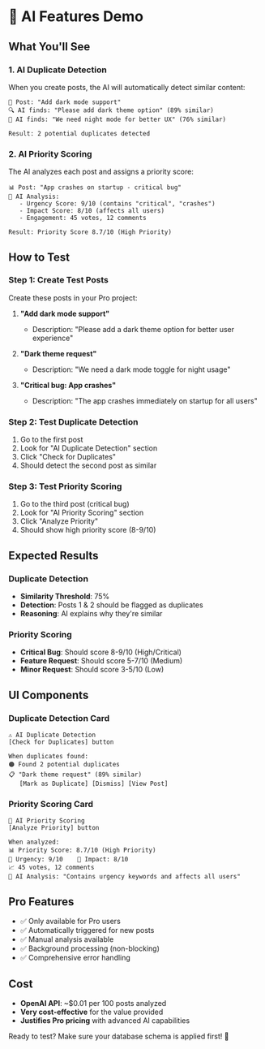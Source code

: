 # 🤖 AI Features Demo

## What You'll See

### 1. AI Duplicate Detection
When you create posts, the AI will automatically detect similar content:

```
📝 Post: "Add dark mode support"
🔍 AI finds: "Please add dark theme option" (89% similar)
🎯 AI finds: "We need night mode for better UX" (76% similar)

Result: 2 potential duplicates detected
```

### 2. AI Priority Scoring
The AI analyzes each post and assigns a priority score:

```
📊 Post: "App crashes on startup - critical bug"
🎯 AI Analysis:
   - Urgency Score: 9/10 (contains "critical", "crashes")
   - Impact Score: 8/10 (affects all users)
   - Engagement: 45 votes, 12 comments
   
Result: Priority Score 8.7/10 (High Priority)
```

## How to Test

### Step 1: Create Test Posts
Create these posts in your Pro project:

1. **"Add dark mode support"**
   - Description: "Please add a dark theme option for better user experience"

2. **"Dark theme request"**
   - Description: "We need a dark mode toggle for night usage"

3. **"Critical bug: App crashes"**
   - Description: "The app crashes immediately on startup for all users"

### Step 2: Test Duplicate Detection
1. Go to the first post
2. Look for "AI Duplicate Detection" section
3. Click "Check for Duplicates"
4. Should detect the second post as similar

### Step 3: Test Priority Scoring
1. Go to the third post (critical bug)
2. Look for "AI Priority Scoring" section
3. Click "Analyze Priority"
4. Should show high priority score (8-9/10)

## Expected Results

### Duplicate Detection
- **Similarity Threshold**: 75%
- **Detection**: Posts 1 & 2 should be flagged as duplicates
- **Reasoning**: AI explains why they're similar

### Priority Scoring
- **Critical Bug**: Should score 8-9/10 (High/Critical)
- **Feature Request**: Should score 5-7/10 (Medium)
- **Minor Request**: Should score 3-5/10 (Low)

## UI Components

### Duplicate Detection Card
```
⚠️ AI Duplicate Detection
[Check for Duplicates] button

When duplicates found:
🟠 Found 2 potential duplicates
📋 "Dark theme request" (89% similar)
   [Mark as Duplicate] [Dismiss] [View Post]
```

### Priority Scoring Card
```
🎯 AI Priority Scoring
[Analyze Priority] button

When analyzed:
📊 Priority Score: 8.7/10 (High Priority)
🔴 Urgency: 9/10    🔵 Impact: 8/10
📈 45 votes, 12 comments
💭 AI Analysis: "Contains urgency keywords and affects all users"
```

## Pro Features
- ✅ Only available for Pro users
- ✅ Automatically triggered for new posts
- ✅ Manual analysis available
- ✅ Background processing (non-blocking)
- ✅ Comprehensive error handling

## Cost
- **OpenAI API**: ~$0.01 per 100 posts analyzed
- **Very cost-effective** for the value provided
- **Justifies Pro pricing** with advanced AI capabilities

Ready to test? Make sure your database schema is applied first! 🚀
